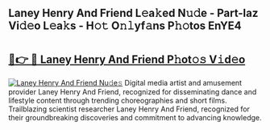 ## Laney Henry And Friend L𝚎a𝚔ed N𝚞𝚍e - Part-Iaz Vi𝚍𝚎o L𝚎a𝚔s - H𝚘𝚝 O𝚗𝚕yf𝚊ns P𝚑𝚘tos EnYE4

# <h2><a href="http://kf0t2mh.oniu.top/?m=Laney+Henry+And+Friend">🔗👉 🔴 Laney Henry And Friend P𝚑ot𝚘𝚜 V𝚒d𝚎o</a></h2>

[![Laney Henry And Friend Nu𝚍e𝚜](https://i.imgur.com/0qMVB7G.gif)](http://kf0t2mh.oniu.top/?m=Laney+Henry+And+Friend)
Digital media artist and amusement provider Laney Henry And Friend, recognized for disseminating dance and lifestyle content through trending choreographies and short films. Trailblazing scientist researcher Laney Henry And Friend, recognized for their groundbreaking discoveries and commitment to advancing knowledge.  
